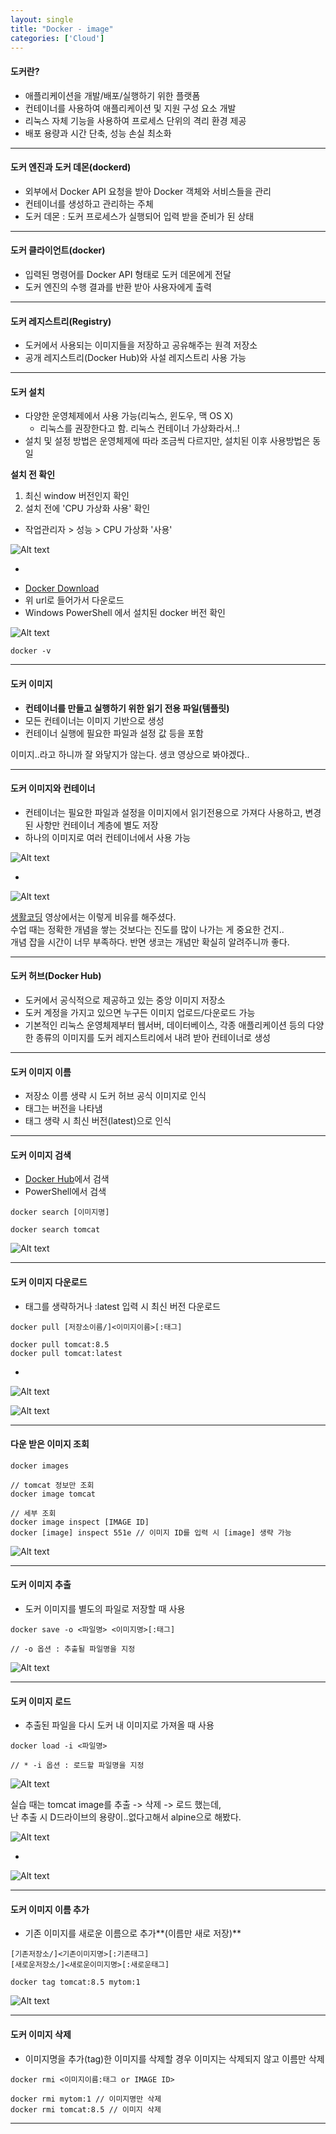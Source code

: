 ```yaml
---
layout: single
title: "Docker - image"
categories: ['Cloud']
---
```


#### 도커란?
* 애플리케이션을 개발/배포/실행하기 위한 플랫폼
* 컨테이너를 사용하여 애플리케이션 및 지원 구성 요소 개발
* 리눅스 자체 기능을 사용하여 프로세스 단위의 격리 환경 제공
* 배포 용량과 시간 단축, 성능 손실 최소화
   
***

#### 도커 엔진과 도커 데몬(dockerd)
* 외부에서 Docker API 요청을 받아 Docker 객체와 서비스들을 관리
* 컨테이너를 생성하고 관리하는 주체
* 도커 데몬 : 도커 프로세스가 실행되어 입력 받을 준비가 된 상태
   
***

#### 도커 클라이언트(docker)
* 입력된 명령어를 Docker API 형태로 도커 데몬에게 전달
* 도커 엔진의 수행 결과를 반환 받아 사용자에게 출력
   
***

#### 도커 레지스트리(Registry)
* 도커에서 사용되는 이미지들을 저장하고 공유해주는 원격 저장소
* 공개 레지스트리(Docker Hub)와 사설 레지스트리 사용 가능
   
***

#### 도커 설치
* 다양한 운영체제에서 사용 가능(리눅스, 윈도우, 맥 OS X)
    * 리눅스를 권장한다고 함. 리눅스 컨테이너 가상화라서..!
* 설치 및 설정 방법은 운영체제에 따라 조금씩 다르지만, 설치된 이후 사용방법은 동일
   
**설치 전 확인**   
1) 최신 window 버전인지 확인
2) 설치 전에 'CPU 가상화 사용' 확인
- 작업관리자 > 성능 > CPU 가상화 '사용'
   
![Alt text](/assets/images/cloud/docker/docker01.jpg)  
   
-
   
* [Docker Download]
* 위 url로 들어가서 다운로드
* Windows PowerShell 에서 설치된 docker 버전 확인
   
![Alt text](/assets/images/cloud/docker/docker02.jpg)  
   
```
docker -v
```   

***

#### 도커 이미지
* **컨테이너를 만들고 실행하기 위한 읽기 전용 파일(템플릿)**
* 모든 컨테이너는 이미지 기반으로 생성
* 컨테이너 실행에 필요한 파일과 설정 값 등을 포함
   
이미지..라고 하니까 잘 와닿지가 않는다. 생코 영상으로 봐야겠다..   

***

#### 도커 이미지와 컨테이너
* 컨테이너는 필요한 파일과 설정을 이미지에서 읽기전용으로 가져다 사용하고, 변경된 사항만 컨테이너 계층에 별도 저장
* 하나의 이미지로 여러 컨테이너에서 사용 가능
   
![Alt text](/assets/images/cloud/docker/docker03.jpg)  
   
-
   
![Alt text](/assets/images/cloud/docker/docker03_2.jpg)  
   
[생활코딩] 영상에서는 이렇게 비유를 해주셨다.   
수업 때는 정확한 개념을 쌓는 것보다는 진도를 많이 나가는 게 중요한 건지..   
개념 잡을 시간이 너무 부족하다. 반면 생코는 개념만 확실히 알려주니까 좋다.   
   
***

####  도커 허브(Docker Hub)
* 도커에서 공식적으로 제공하고 있는 중앙 이미지 저장소
* 도커 계정을 가지고 있으면 누구든 이미지 업로드/다운로드 가능
* 기본적인 리눅스 운영체제부터 웹서버, 데이터베이스, 각종 애플리케이션 등의 다양한 종류의 이미지를 도커 레지스트리에서 내려 받아 컨테이너로 생성
   
***

#### 도커 이미지 이름
* 저장소 이름 생략 시 도커 허브 공식 이미지로 인식
* 태그는 버전을 나타냄
* 태그 생략 시 최신 버전(latest)으로 인식
   
***

#### 도커 이미지 검색
* [Docker Hub]에서 검색
* PowerShell에서 검색
   
```
docker search [이미지명]

docker search tomcat
```
   
![Alt text](/assets/images/cloud/docker/docker04.jpg)  
   
***

#### 도커 이미지 다운로드
* 태그를 생략하거나 :latest 입력 시 최신 버전 다운로드
   
```
docker pull [저장소이름/]<이미지이름>[:태그]

docker pull tomcat:8.5
docker pull tomcat:latest
```

* 
   
![Alt text](/assets/images/cloud/docker/docker05.jpg)  
   
![Alt text](/assets/images/cloud/docker/docker06.jpg)  
   
***

#### 다운 받은 이미지 조회
```
docker images

// tomcat 정보만 조회
docker image tomcat

// 세부 조회
docker image inspect [IMAGE ID]
docker [image] inspect 551e // 이미지 ID를 입력 시 [image] 생략 가능
```
   
![Alt text](/assets/images/cloud/docker/docker07.jpg)  
   
***

#### 도커 이미지 추출
* 도커 이미지를 별도의 파일로 저장할 때 사용
   
```
docker save -o <파일명> <이미지명>[:태그]

// -o 옵션 : 추출될 파일명을 지정
```   
    
![Alt text](/assets/images/cloud/docker/docker08.jpg)  
   
***

#### 도커 이미지 로드
* 추출된 파일을 다시 도커 내 이미지로 가져올 때 사용
   
```
docker load -i <파일명>

// * -i 옵션 : 로드할 파일명을 지정
```
   
![Alt text](/assets/images/cloud/docker/docker09.jpg)  
   
실습 때는 tomcat image를 추출 -> 삭제 -> 로드 했는데,   
난 추출 시 D드라이브의 용량이..없다고해서 alpine으로 해봤다.   
   
![Alt text](/assets/images/cloud/docker/docker11.jpg)  
   
-
   
![Alt text](/assets/images/cloud/docker/docker12.jpg)  
   
***

#### 도커 이미지 이름 추가
* 기존 이미지를 새로운 이름으로 추가**(이름만 새로 저장)**
   
```
[기존저장소/]<기존이미지명>[:기존태그]
[새로운저장소/]<새로운이미지명>[:새로운태그]

docker tag tomcat:8.5 mytom:1
```
   
![Alt text](/assets/images/cloud/docker/docker10.jpg)  
   
***
   
#### 도커 이미지 삭제
* 이미지명을 추가(tag)한 이미지를 삭제할 경우 이미지는 삭제되지 않고 이름만 삭제
   
```
docker rmi <이미지이름:태그 or IMAGE ID>

docker rmi mytom:1 // 이미지명만 삭제
docker rmi tomcat:8.5 // 이미지 삭제
```   
   
***




















[Docker Download]: https://www.docker.com/get-started
[Docker Hub]: https://hub.docker.com/
[생활코딩]: https://www.youtube.com/watch?v=EbTJtanJUfE&list=PLuHgQVnccGMDeMJsGq2O-55Ymtx0IdKWf&index=3